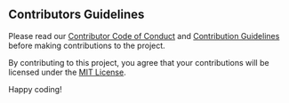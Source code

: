 
## Contributors Guidelines

Please read our [Contributor Code of Conduct](CODE_OF_CONDUCT.md) and [Contribution Guidelines](CONTRIBUTING.md) before making contributions to the project.

By contributing to this project, you agree that your contributions will be licensed under the [MIT License](LICENSE.md).

Happy coding!